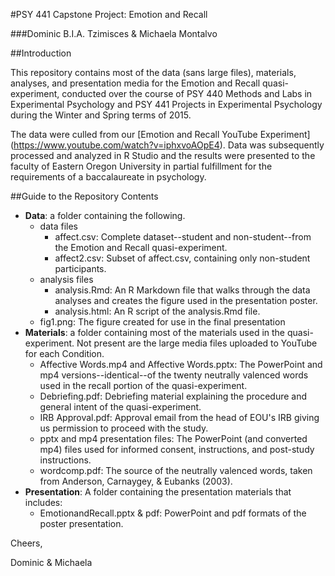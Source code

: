 #PSY 441 Capstone Project:  Emotion and Recall

###Dominic B.I.A. Tzimisces & Michaela Montalvo

##Introduction

This repository contains most of the data (sans large files), materials, analyses,
and presentation media for the Emotion and Recall quasi-experiment, conducted over the
course of PSY 440 Methods and Labs in Experimental Psychology and PSY 441 Projects in
Experimental Psychology during the Winter and Spring terms of 2015.

The data were culled from our [Emotion and Recall YouTube Experiment]
(https://www.youtube.com/watch?v=iphxvoAOpE4). Data was subsequently
processed and analyzed in R Studio and the results were presented to the faculty of
Eastern Oregon University in partial fulfillment for the requirements of a baccalaureate
in psychology.

##Guide to the Repository Contents
* **Data**: a folder containing the following.
    * data files
        * affect.csv: Complete dataset--student and non-student--from the Emotion and Recall quasi-experiment.
        * affect2.csv: Subset of affect.csv, containing only non-student participants.
    * analysis files
        * analysis.Rmd: An R Markdown file that walks through the data analyses and creates
        the figure used in the presentation poster.
        * analysis.html: An R script of the analysis.Rmd file.
    * fig1.png: The figure created for use in the final presentation
* **Materials**: a folder containing most of the materials used in the quasi-experiment. Not present are the
large media files uploaded to YouTube for each Condition.
    * Affective Words.mp4 and Affective Words.pptx: The PowerPoint and mp4 versions--identical--of the twenty neutrally
    valenced words used in the recall portion of the quasi-experiment.
    * Debriefing.pdf: Debriefing material explaining the procedure and general intent of the quasi-experiment.
    * IRB Approval.pdf: Approval email from the head of EOU's IRB giving us permission to proceed with the study.
    * pptx and mp4 presentation files: The PowerPoint (and converted mp4) files used for informed consent, instructions,
    and post-study instructions.
    * wordcomp.pdf: The source of the neutrally valenced words, taken from Anderson, Carnaygey, & Eubanks (2003).
* **Presentation**: A folder containing the presentation materials that includes:
    * EmotionandRecall.pptx & pdf:  PowerPoint and pdf formats of the poster presentation.

Cheers,

Dominic & Michaela
